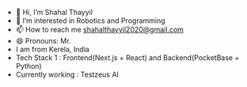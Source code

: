 - 👋 Hi, I’m Shahal Thayyil
- 👀 I’m interested in Robotics and Programming
- 📫 How to reach me shahalthayyil2020@gmail.com
- 😄 Pronouns: Mr.
- I am from Kerela, India
- Tech Stack 1 : Frontend(Next.js + React) and Backend(PocketBase + Python)
- Currently working : Testzeus AI
